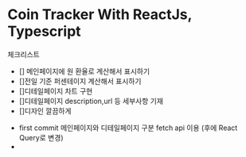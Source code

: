 # Coin Tracker With ReactJs, Typescript

체크리스트
- [] 메인페이지에 원 환율로 계산해서 표시하기        
- []전일 기준 퍼센테이지 계산해서 표시하기        
- []디테일페이지 차트 구현    
- []디테일페이지 description,url 등 세부사항 기재    
- []디자인 깔끔하게    

<ul>
  <li>
first commit
메인페이지와 디테일페이지 구분
fetch api 이용 (후에 React Query로 변경)
    <li>
<ul>
